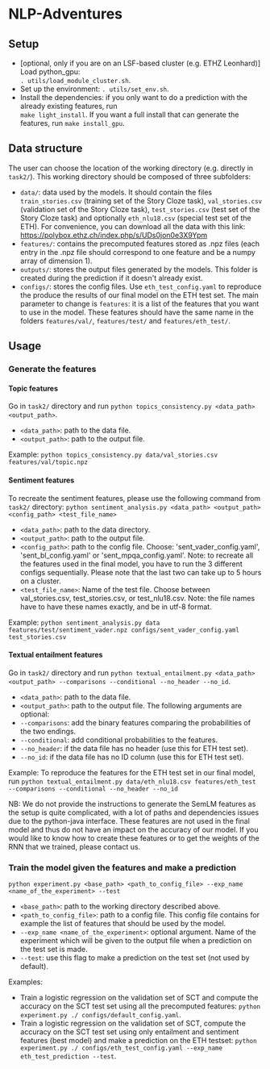 # NLP-Adventures

## Setup
- [optional, only if you are on an LSF-based cluster (e.g. ETHZ Leonhard)] Load python_gpu:<br />`. utils/load_module_cluster.sh`.
- Set up the environment: `. utils/set_env.sh`.
- Install the dependencies: if you only want to do a prediction with the already existing features, run <br />
`make light_install`. If you want a full install that can generate the features, run `make install_gpu`.

## Data structure
The user can choose the location of the working directory (e.g. directly in `task2/`). This working directory should be composed of three subfolders:
- `data/`: data used by the models. It should contain the files `train_stories.csv` (training set of the Story Cloze task), `val_stories.csv` (validation set of the Story Cloze task), `test_stories.csv` (test set of the Story Cloze task) and optionally `eth_nlu18.csv` (special test set of the ETH). For convenience, you can download all the data with this link: https://polybox.ethz.ch/index.php/s/UDs0jon0e3X9Ypm
- `features/`: contains the precomputed features stored as .npz files (each entry in the .npz file should correspond to one feature and be a numpy array of dimension 1).
- `outputs/`: stores the output files generated by the models. This folder is created during the prediction if it doesn't already exist.
- `configs/`: stores the config files. Use `eth_test_config.yaml` to reproduce the produce the results of our final model on the ETH test set. The main parameter to change is `features`: it is a list of the features that you want to use in the model. These features should have the same name in the folders `features/val/`, `features/test/` and `features/eth_test/`.

## Usage

### Generate the features
#### Topic features
Go in `task2/` directory and run `python topics_consistency.py <data_path> <output_path>`.

- `<data_path>`: path to the data file.
- `<output_path>`: path to the output file.

Example:
`python topics_consistency.py data/val_stories.csv features/val/topic.npz`

#### Sentiment features
To recreate the sentiment features, please use the following command from `task2/` directory:
`python sentiment_analysis.py <data_path> <output_path> <config_path> <test_file_name>`

- `<data_path>`: path to the data directory. 
- `<output_path>`: path to the output file. 
- `<config_path>`: path to the config file. Choose: 'sent_vader_config.yaml', 'sent_bl_config.yaml' or 'sent_mpqa_config.yaml'.
Note: to recreate all the features used in the final model, you have to run the 3 different configs sequentially. Please note that the last two can take up to 5 hours on a cluster.
- `<test_file_name>`: Name of the test file. Choose between val_stories.csv, test_stories.csv, or test_nlu18.csv. 
Note: the file names have to have these names exactly, and be in utf-8 format.

Example:
`python sentiment_analysis.py data features/test/sentiment_vader.npz configs/sent_vader_config.yaml test_stories.csv`

#### Textual entailment features
Go in `task2/` directory and run `python textual_entailment.py <data_path> <output_path> --comparisons --conditional --no_header --no_id`.

- `<data_path>`: path to the data file.
- `<output_path>`: path to the output file.
The following arguments are optional:
- `--comparisons`: add the binary features comparing the probabilities of the two endings.
- `--conditional`: add conditional probabilities to the features.
- `--no_header`: if the data file has no header (use this for ETH test set).
- `--no_id`: if the data file has no ID column (use this for ETH test set).

Example:
To reproduce the features for the ETH test set in our final model, run
`python textual_entailment.py data/eth_nlu18.csv features/eth_test --comparisons --conditional --no_header --no_id`


NB: We do not provide the instructions to generate the SemLM features as the setup is quite complicated, with a lot of paths and dependencies issues due to the python-java interface.
These features are not used in the final model and thus do not have an impact on the accuracy of our model. If you would like to know how to create these features or to get the weights of the RNN that we trained, please contact us.

### Train the model given the features and make a prediction
`python experiment.py <base_path> <path_to_config_file> --exp_name <name_of_the_experiment> --test`

- `<base_path>`: path to the working directory described above.
- `<path_to_config_file>`: path to a config file. This config file contains for example the list of features that should be used by the model.
- `--exp_name <name_of_the_experiment>`: optional argument. Name of the experiment which will be given to the output file when a prediction on the test set is made.
- `--test`: use this flag to make a prediction on the test set (not used by default).

Examples:
- Train a logistic regression on the validation set of SCT and compute the accuracy on the SCT test set using all the precomputed features:
`python experiment.py ./ configs/default_config.yaml`.
- Train a logistic regression on the validation set of SCT, compute the accuracy on the SCT test set using only entailment and sentiment features (best model) and make a prediction on the ETH testset:
`python experiment.py ./ configs/eth_test_config.yaml --exp_name eth_test_prediction --test`.

